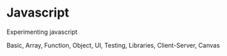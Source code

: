 # Javascript

Experimenting javascript

Basic, Array, Function, Object, UI, Testing, Libraries, Client-Server, Canvas
